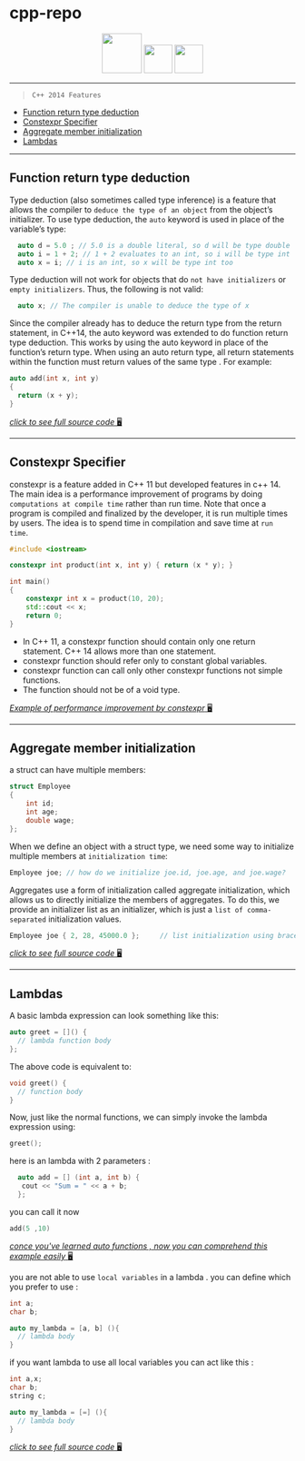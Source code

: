 # cpp-repo

<div id="badges" align="center">

  <img src="https://media.giphy.com/media/QACOVFrnxWgkkm9vAb/giphy.gif" width="70px"/>
  <img src="https://media.giphy.com/media/LgC9OQ53v5mFi/giphy.gif" width="50px"/>
    <img src="https://media.giphy.com/media/LgC9OQ53v5mFi/giphy.gif" width="50px"/>

</div>

---

> `C++ 2014 Features`
- [Function return type deduction](#function-return-type-deduction)
- [Constexpr Specifier](#constexpr-specifier)
- [Aggregate member initialization](#aggregate-member-initialization)
- [Lambdas](#lambdas)
---
## Function return type deduction
Type deduction (also sometimes called type inference) is a feature that allows the compiler to `deduce the type of an object` from the object’s initializer. To use type deduction, the `auto` keyword is used in place of the variable’s type:

```cpp
  auto d = 5.0 ; // 5.0 is a double literal, so d will be type double
  auto i = 1 + 2; // 1 + 2 evaluates to an int, so i will be type int
  auto x = i; // i is an int, so x will be type int too
```
Type deduction will not work for objects that do `not have initializers` or `empty initializers`. Thus, the following is not valid:
```cpp
  auto x; // The compiler is unable to deduce the type of x

```
Since the compiler already has to deduce the return type from the return statement, in C++14, the auto keyword was extended to do function return type deduction. This works by using the auto keyword in place of the function’s return type. When using an auto return type, all return statements within the function must return values of the same type . For example:
```cpp
auto add(int x, int y)
{
  return (x + y);
}
```
[*click to see full source code* :desktop_computer:](https://github.com/Erfan-ram/cpp-repo/blob/master/files/autoFunc.cpp)

---
## Constexpr Specifier

constexpr is a feature added in C++ 11 but developed features in c++ 14. The main idea is a performance improvement of programs by doing `computations at compile time` rather than run time. Note that once a program is compiled and finalized by the developer, it is run multiple times by users. The idea is to spend time in compilation and save time at `run time`.

```cpp
#include <iostream>

constexpr int product(int x, int y) { return (x * y); }

int main()
{
	constexpr int x = product(10, 20);
	std::cout << x;
	return 0;
}

```

- In C++ 11, a constexpr function should contain only one return statement. C++ 14 allows more than one statement.
- constexpr function should refer only to constant global variables.
- constexpr function can call only other constexpr functions not simple functions.
- The function should not be of a void type.

[*Example of performance improvement by constexpr* :desktop_computer:](https://github.com/Erfan-ram/cpp-repo/blob/master/files/constexpr.cpp)

---
## Aggregate member initialization
a struct can have multiple members:
```cpp
struct Employee
{
    int id;
    int age;
    double wage;
};
```
When we define an object with a struct type, we need some way to initialize multiple members at `initialization time`:
```cpp
Employee joe; // how do we initialize joe.id, joe.age, and joe.wage?
```
Aggregates use a form of initialization called aggregate initialization, which allows us to directly initialize the members of aggregates. To do this, we provide an initializer list as an initializer, which is just a `list of comma-separated` initialization values.
```cpp
Employee joe { 2, 28, 45000.0 };     // list initialization using braced list (preferred)
```
[*click to see full source code* :desktop_computer:](https://github.com/Erfan-ram/cpp-repo/blob/master/files/aggregate.cpp)

---
## Lambdas
A basic lambda expression can look something like this:
```cpp
auto greet = []() {
  // lambda function body
};
```

The above code is equivalent to:
```cpp
void greet() {
  // function body
}
```
Now, just like the normal functions, we can simply invoke the lambda expression using:
```cpp
greet();
```

here is an lambda with 2 parameters :
```cpp
  auto add = [] (int a, int b) {
   cout << "Sum = " << a + b;
  };
```

you can call it now

```cpp
add(5 ,10)
```


[*conce you've learned auto functions , now you can comprehend this example easily* :desktop_computer:](https://github.com/Erfan-ram/cpp-repo/blob/master/files/lambda-plus.cpp)


you are not able to use `local variables` in a lambda . you can define which you prefer to use :

```cpp
int a;
char b;

auto my_lambda = [a, b] (){
  // lambda body
}
```

if you want lambda to use all local variables you can act like this :

```cpp
int a,x;
char b;
string c;

auto my_lambda = [=] (){
  // lambda body
}
```
[*click to see full source code* :desktop_computer:](https://github.com/Erfan-ram/cpp-repo/blob/master/files/lambda-testcpp)
